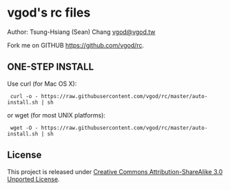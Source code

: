 vgod's rc files
===============

Author: Tsung-Hsiang (Sean) Chang <vgod@vgod.tw>

Fork me on GITHUB  https://github.com/vgod/rc.

ONE-STEP INSTALL
----------------

Use curl (for Mac OS X):

     curl -o - https://raw.githubusercontent.com/vgod/rc/master/auto-install.sh | sh

or wget (for most UNIX platforms):

     wget -O - https://raw.githubusercontent.com/vgod/rc/master/auto-install.sh | sh

License
-------

This project is released under [Creative Commons Attribution-ShareAlike 3.0 Unported License](http://creativecommons.org/licenses/by-sa/3.0/deed.en_US).

